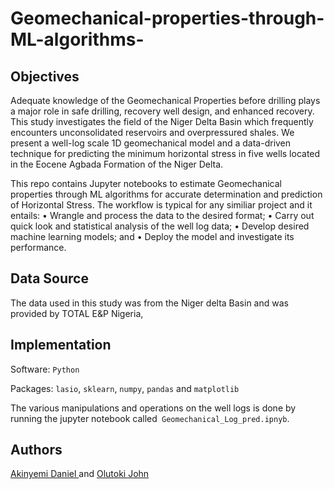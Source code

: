 # Geomechanical-properties-through-ML-algorithms-


## Objectives
Adequate knowledge of the Geomechanical Properties before drilling plays a major role in safe drilling, recovery well design, and enhanced recovery. This study investigates the field of the Niger Delta Basin which frequently encounters unconsolidated reservoirs and overpressured shales. We present a well-log scale 1D geomechanical model and a data-driven technique for predicting the minimum horizontal stress in five wells located in the Eocene Agbada Formation of the Niger Delta.

This repo contains Jupyter notebooks to estimate Geomechanical properties through ML algorithms for accurate determination and prediction of Horizontal Stress. The workflow is typical for any similiar project and it entails: • Wrangle and process the data to the desired format; • Carry out quick look and statistical analysis of the well log data; • Develop desired machine learning models; and • Deploy the model and investigate its performance.

## Data Source
The data used in this study was from the Niger delta Basin and was provided by TOTAL E&P Nigeria, 

## Implementation
Software: `Python`

Packages: `lasio`, `sklearn`, `numpy`, `pandas` and `matplotlib`

The various manipulations and operations on the well logs is done by running the jupyter notebook called` Geomechanical_Log_pred.ipnyb`.


## Authors
<a href="https://www.linkedin.com/in/akinyemi-oluwaseun-daniel-169191102?lipi=urn%3Ali%3Apage%3Ad_flagship3_profile_view_base_contact_details%3B8ukNzs6gTSaE%2BHmNsUuasg%3D%3D"> Akinyemi Daniel </a> and <a href="https://github.com/OlutokiJohn"> Olutoki John </a>
